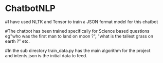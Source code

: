 # ChatbotNLP
#I have used NLTK and Tensor to train a JSON format model for this chatbot


#The chatbot has been trained specifically for Science based questions eg"who was the first man to land on moon ?", "what is the tallest grass on earth ?" etc.


#In the sub directory train_data.py has the main algorithm for the project and intents.json is the initial data to feed.
